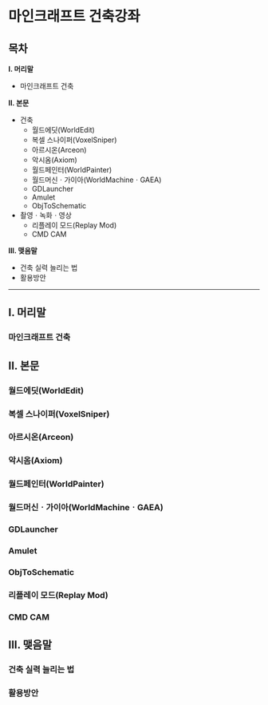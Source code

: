 # 마인크래프트 건축강좌

## 목차

**I. 머리말**
  - 마인크래프트 건축

**II. 본문**
  - 건축
    - 월드에딧(WorldEdit)
    - 복셀 스나이퍼(VoxelSniper)
    - 아르시온(Arceon)
    - 악시옴(Axiom)
    - 월드페인터(WorldPainter)
    - 월드머신ㆍ가이아(WorldMachineㆍGAEA)
    - GDLauncher
    - Amulet
    - ObjToSchematic
  - 촬영ㆍ녹화ㆍ영상
    - 리플레이 모드(Replay Mod)
    - CMD CAM

**III. 맺음말**
  - 건축 실력 늘리는 법
  - 활용방안

---

## I. 머리말
### 마인크래프트 건축

## II. 본문
### 월드에딧(WorldEdit)
### 복셀 스나이퍼(VoxelSniper)
### 아르시온(Arceon)
### 악시옴(Axiom)
### 월드페인터(WorldPainter)
### 월드머신ㆍ가이아(WorldMachineㆍGAEA)
### GDLauncher
### Amulet
### ObjToSchematic
### 리플레이 모드(Replay Mod)
### CMD CAM

## III. 맺음말
### 건축 실력 늘리는 법
### 활용방안
